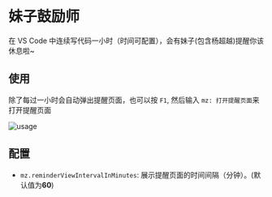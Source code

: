 # 妹子鼓励师

在 VS Code 中连续写代码一小时（时间可配置），会有妹子(包含杨超越)提醒你该休息啦~

## 使用

除了每过一小时会自动弹出提醒页面，也可以按 `F1`, 然后输入 `mz: 打开提醒页面`来打开提醒页面

![usage](images/usage.png)

## 配置

* `mz.reminderViewIntervalInMinutes`: 展示提醒页面的时间间隔（分钟）。(默认值为**60**)
